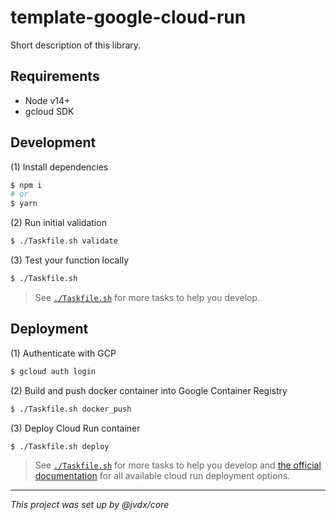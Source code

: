 # template-google-cloud-run

Short description of this library.

## Requirements

  - Node v14+
  - gcloud SDK

## Development

(1) Install dependencies

```bash
$ npm i
# or
$ yarn
```

(2) Run initial validation

```bash
$ ./Taskfile.sh validate
```

(3) Test your function locally

```bash
$ ./Taskfile.sh
```

> See [`./Taskfile.sh`](./Taskfile.sh) for more tasks to help you develop.

## Deployment

(1) Authenticate with GCP

```bash
$ gcloud auth login
```

(2) Build and push docker container into Google Container Registry

```bash
$ ./Taskfile.sh docker_push
```

(3) Deploy Cloud Run container

```bash
$ ./Taskfile.sh deploy
```

> See [`./Taskfile.sh`](./Taskfile.sh) for more tasks to help you develop and
> [the official documentation][gcloud-deploy] for all available cloud run
> deployment options.

---

_This project was set up by @jvdx/core_

[functions-framework]: https://github.com/GoogleCloudPlatform/functions-framework-nodejs
[gcloud-deploy]: https://cloud.google.com/sdk/gcloud/reference/functions/deploy